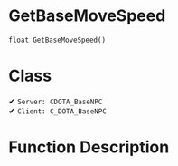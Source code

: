 # GetBaseMoveSpeed
```
float GetBaseMoveSpeed()
```
# Class
✔ `Server: CDOTA_BaseNPC`  
✔ `Client: C_DOTA_BaseNPC`  

# Function Description

